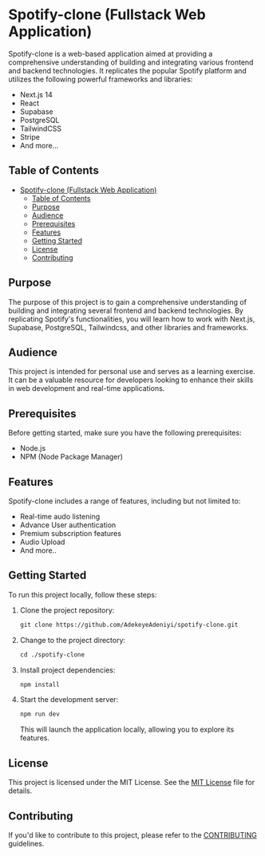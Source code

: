 # Spotify-clone (Fullstack Web Application)

Spotify-clone is a web-based application aimed at providing a comprehensive understanding of building and integrating various frontend and backend technologies. It replicates the popular Spotify platform and utilizes the following powerful frameworks and libraries:

-   Next.js 14
-   React
-   Supabase
-   PostgreSQL
-   TailwindCSS
-   Stripe
-   And more...

## Table of Contents

-   [Spotify-clone (Fullstack Web Application)](#spotify-clone-fullstack-web-application)
    -   [Table of Contents](#table-of-contents)
    -   [Purpose](#purpose)
    -   [Audience](#audience)
    -   [Prerequisites](#prerequisites)
    -   [Features](#features)
    -   [Getting Started](#getting-started)
    -   [License](#license)
    -   [Contributing](#contributing)

## Purpose

The purpose of this project is to gain a comprehensive understanding of building and integrating several frontend and backend technologies. By replicating Spotify's functionalities, you will learn how to work with Next.js, Supabase, PostgreSQL, Tailwindcss, and other libraries and frameworks.

## Audience

This project is intended for personal use and serves as a learning exercise. It can be a valuable resource for developers looking to enhance their skills in web development and real-time applications.

## Prerequisites

Before getting started, make sure you have the following prerequisites:

-   Node.js
-   NPM (Node Package Manager)

## Features

Spotify-clone includes a range of features, including but not limited to:

-   Real-time audo listening
-   Advance User authentication
-   Premium subscription features
-   Audio Upload
-   And more..

## Getting Started

To run this project locally, follow these steps:

1. Clone the project repository:
    ```md
    git clone https://github.com/AdekeyeAdeniyi/spotify-clone.git
    ```
2. Change to the project directory:
    ```md
    cd ./spotify-clone
    ```
3. Install project dependencies:
    ```md
    npm install
    ```
4. Start the development server:
    ```md
    npm run dev
    ```
    This will launch the application locally, allowing you to explore its features.

## License

This project is licensed under the MIT License. See the [MIT License](LICENSE) file for details.

## Contributing

If you'd like to contribute to this project, please refer to the [CONTRIBUTING](./contributing.md) guidelines.

